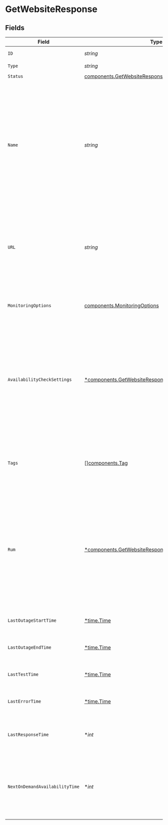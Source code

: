 # GetWebsiteResponse


## Fields

| Field                                                                                                                                                                                                                       | Type                                                                                                                                                                                                                        | Required                                                                                                                                                                                                                    | Description                                                                                                                                                                                                                 | Example                                                                                                                                                                                                                     |
| --------------------------------------------------------------------------------------------------------------------------------------------------------------------------------------------------------------------------- | --------------------------------------------------------------------------------------------------------------------------------------------------------------------------------------------------------------------------- | --------------------------------------------------------------------------------------------------------------------------------------------------------------------------------------------------------------------------- | --------------------------------------------------------------------------------------------------------------------------------------------------------------------------------------------------------------------------- | --------------------------------------------------------------------------------------------------------------------------------------------------------------------------------------------------------------------------- |
| `ID`                                                                                                                                                                                                                        | *string*                                                                                                                                                                                                                    | :heavy_check_mark:                                                                                                                                                                                                          | N/A                                                                                                                                                                                                                         | e-1448474379026206720                                                                                                                                                                                                       |
| `Type`                                                                                                                                                                                                                      | *string*                                                                                                                                                                                                                    | :heavy_check_mark:                                                                                                                                                                                                          | N/A                                                                                                                                                                                                                         | Website                                                                                                                                                                                                                     |
| `Status`                                                                                                                                                                                                                    | [components.GetWebsiteResponseStatus](../../models/components/getwebsiteresponsestatus.md)                                                                                                                                  | :heavy_check_mark:                                                                                                                                                                                                          | N/A                                                                                                                                                                                                                         | up                                                                                                                                                                                                                          |
| `Name`                                                                                                                                                                                                                      | *string*                                                                                                                                                                                                                    | :heavy_check_mark:                                                                                                                                                                                                          |   Name of the website, which must be unique within the organization.<br/>  The website must also not contain any control characters, any white space other than space (U+0020), or any consecutive, leading or trailing spaces. | solarwinds.com                                                                                                                                                                                                              |
| `URL`                                                                                                                                                                                                                       | *string*                                                                                                                                                                                                                    | :heavy_check_mark:                                                                                                                                                                                                          | URL of the website. Must be a valid URL with no leading or trailing white space. Must not contain invalid port number (>65535).                                                                                             | https://www.solarwinds.com                                                                                                                                                                                                  |
| `MonitoringOptions`                                                                                                                                                                                                         | [components.MonitoringOptions](../../models/components/monitoringoptions.md)                                                                                                                                                | :heavy_check_mark:                                                                                                                                                                                                          | Defines which monitoring features are enabled for a website.                                                                                                                                                                |                                                                                                                                                                                                                             |
| `AvailabilityCheckSettings`                                                                                                                                                                                                 | [*components.GetWebsiteResponseAvailabilityCheckSettings](../../models/components/getwebsiteresponseavailabilitychecksettings.md)                                                                                           | :heavy_minus_sign:                                                                                                                                                                                                          |   Use this field to configure availability tests for the website.<br/>  You are required to configure at least availability monitoring or real user monitoring to be able to create website.                                |                                                                                                                                                                                                                             |
| `Tags`                                                                                                                                                                                                                      | [][components.Tag](../../models/components/tag.md)                                                                                                                                                                          | :heavy_minus_sign:                                                                                                                                                                                                          | Entity tags. Tag is a key-value pair, where there may be only single tag value for the same key.                                                                                                                            |                                                                                                                                                                                                                             |
| `Rum`                                                                                                                                                                                                                       | [*components.GetWebsiteResponseRum](../../models/components/getwebsiteresponserum.md)                                                                                                                                       | :heavy_minus_sign:                                                                                                                                                                                                          | Use this field to configure real user monitoring (RUM) for the website.<br/>You are required to configure at least availability monitoring or real user monitoring to be able to create website.                            | {<br/>"apdexTimeInSeconds": 4,<br/>"snippet": "string",<br/>"spa": true<br/>}                                                                                                                                               |
| `LastOutageStartTime`                                                                                                                                                                                                       | [*time.Time](https://pkg.go.dev/time#Time)                                                                                                                                                                                  | :heavy_minus_sign:                                                                                                                                                                                                          | Time when the last outage started.                                                                                                                                                                                          | 2025-01-15T14:31:19.735Z                                                                                                                                                                                                    |
| `LastOutageEndTime`                                                                                                                                                                                                         | [*time.Time](https://pkg.go.dev/time#Time)                                                                                                                                                                                  | :heavy_minus_sign:                                                                                                                                                                                                          | Time when the last outage ended.                                                                                                                                                                                            | 2025-01-15T14:31:19.735Z                                                                                                                                                                                                    |
| `LastTestTime`                                                                                                                                                                                                              | [*time.Time](https://pkg.go.dev/time#Time)                                                                                                                                                                                  | :heavy_minus_sign:                                                                                                                                                                                                          | Time when the last test was performed.                                                                                                                                                                                      | 2025-01-15T14:31:19.735Z                                                                                                                                                                                                    |
| `LastErrorTime`                                                                                                                                                                                                             | [*time.Time](https://pkg.go.dev/time#Time)                                                                                                                                                                                  | :heavy_minus_sign:                                                                                                                                                                                                          | Last time when a synthetic test failed.                                                                                                                                                                                     | 2025-01-15T14:31:19.735Z                                                                                                                                                                                                    |
| `LastResponseTime`                                                                                                                                                                                                          | **int*                                                                                                                                                                                                                      | :heavy_minus_sign:                                                                                                                                                                                                          | Response time from the last synthetic check in milliseconds.                                                                                                                                                                | 376                                                                                                                                                                                                                         |
| `NextOnDemandAvailabilityTime`                                                                                                                                                                                              | **int*                                                                                                                                                                                                                      | :heavy_minus_sign:                                                                                                                                                                                                          | Timestamp for when the next on-demand check could be executed. If at '0', it means you can execute it anytime.                                                                                                              | 0                                                                                                                                                                                                                           |
